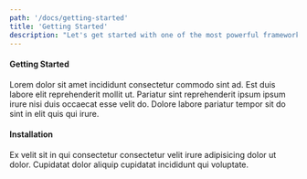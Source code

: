 ```yaml
---
path: '/docs/getting-started'
title: 'Getting Started'
description: "Let's get started with one of the most powerful framework out there!"
---
```


#### Getting Started

Lorem dolor sit amet incididunt consectetur commodo sint ad. Est duis labore elit reprehenderit mollit ut. Pariatur sint reprehenderit ipsum ipsum irure nisi duis occaecat esse velit do. Dolore labore pariatur tempor sit do sint in elit quis qui irure.

#### Installation

Ex velit sit in qui consectetur consectetur velit irure adipisicing dolor ut dolor. Cupidatat dolor aliquip cupidatat incididunt qui voluptate.

<div className="Highlight">

</div>
